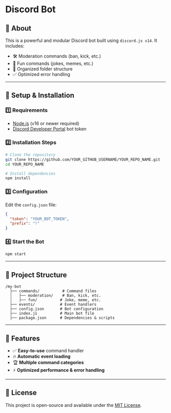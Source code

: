 # Discord Bot

## 📌 About
This is a powerful and modular Discord bot built using `discord.js v14`. It includes:
- 🛠️ Moderation commands (ban, kick, etc.)
- 🎉 Fun commands (jokes, memes, etc.)
- 📂 Organized folder structure
- ✅ Optimized error handling

---

## 🚀 Setup & Installation

### 1️⃣ Requirements
- [Node.js](https://nodejs.org/) (v16 or newer required)
- [Discord Developer Portal](https://discord.com/developers/applications) bot token

### 2️⃣ Installation Steps
```sh
# Clone the repository
git clone https://github.com/YOUR_GITHUB_USERNAME/YOUR_REPO_NAME.git
cd YOUR_REPO_NAME

# Install dependencies
npm install
```

### 3️⃣ Configuration
Edit the `config.json` file:
```json
{
  "token": "YOUR_BOT_TOKEN",
  "prefix": "!"
}
```

### 4️⃣ Start the Bot
```sh
npm start
```

---

## 📂 Project Structure
```plaintext
/my-bot
  ├── commands/          # Command files
  │   ├── moderation/    # Ban, kick, etc.
  │   ├── fun/          # Joke, meme, etc.
  ├── events/           # Event handlers
  ├── config.json       # Bot configuration
  ├── index.js          # Main bot file
  ├── package.json      # Dependencies & scripts
```

---

## 🔧 Features
- ✅ **Easy-to-use** command handler
- 🔥 **Automatic event loading**
- 🏆 **Multiple command categories**
- ⚡ **Optimized performance & error handling**

---

## 📜 License
This project is open-source and available under the [MIT License](LICENSE).


